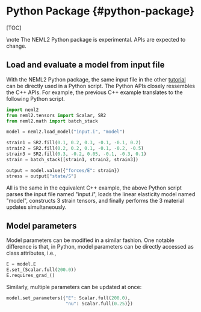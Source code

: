 # Python Package {#python-package}

[TOC]

\note
The NEML2 Python package is experimental. APIs are expected to change.

## Load and evaluate a model from input file

With the NEML2 Python package, the same input file in the other [tutorial](#cpp-backend) can be directly used in a Python script. The Python APIs closely ressembles the C++ APIs. For example, the previous C++ example translates to the following Python script.

```python
import neml2
from neml2.tensors import Scalar, SR2
from neml2.math import batch_stack

model = neml2.load_model("input.i", "model")

strain1 = SR2.fill(0.1, 0.2, 0.3, -0.1, -0.1, 0.2)
strain2 = SR2.fill(0.2, 0.2, 0.1, -0.1, -0.2, -0.5)
strain3 = SR2.fill(0.3, -0.2, 0.05, -0.1, -0.3, 0.1)
strain = batch_stack([strain1, strain2, strain3])

output = model.value({"forces/E": strain})
stress = output["state/S"]
```

All is the same in the equivalent C++ example, the above Python script parses the input file named "input.i", loads the linear elasticity model named "model", constructs 3 strain tensors, and finally performs the 3 material updates simultaneously.

## Model parameters

Model parameters can be modified in a similar fashion. One notable difference is that, in Python, model parameters can be directly accessed as class attributes, i.e.,
```python
E = model.E
E.set_(Scalar.full(200.0))
E.requires_grad_()
```
Similarly, multiple parameters can be updated at once:
```python
model.set_parameters({"E": Scalar.full(200.0),
                      "nu": Scalar.full(0.25)})
```
